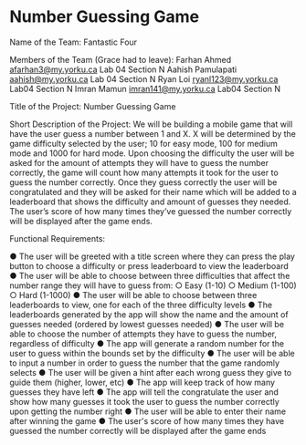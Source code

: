 # Number Guessing Game
Name of the Team: 
Fantastic Four

Members of the Team (Grace had to leave):
Farhan Ahmed afarhan3@my.yorku.ca Lab 04 Section N
Aahish Pamulapati aahish@my.yorku.ca  Lab 04 Section N 
Ryan Loi ryanl123@my.yorku.ca Lab04 Section N
Imran Mamun imran141@my.yorku.ca Lab04 Section N

Title of the Project:
Number Guessing Game

Short Description of the Project:
We will be building a mobile game that will have the user guess a number between 1 and X. X will be determined by the game difficulty selected by the user; 10 for easy mode, 100 for medium mode and 1000 for hard mode. Upon choosing the difficulty the user will be asked for the amount of attempts they will have to guess the number correctly, the game will count how many attempts it took for the user to guess the number correctly. Once they guess correctly the user will be congratulated and they will be asked for their name which will be added to a leaderboard that shows the difficulty and amount of guesses they needed. The user’s score of how many times they’ve guessed the number correctly will be displayed after the game ends.


Functional Requirements:

●	The user will be greeted with a title screen where they can press the play button to choose a difficulty or press leaderboard to view the leaderboard
●	The user will be able to choose between three difficulties that affect the number range they will have to guess from:
  ○	Easy (1-10)
  ○	Medium (1-100)
  ○	Hard (1-1000)
●	The user will be able to choose between three leaderboards to view, one for each of the three difficulty levels
●	The leaderboards generated by the app will show the name and the amount of guesses needed (ordered by lowest guesses needed)
●	The user will be able to choose the number of attempts they have to guess the number, regardless of difficulty
●	The app will generate a random number for the user to guess within the bounds set by the difficulty
●	The user will be able to input a number in order to guess the number that the game randomly selects
●	The user will be given a hint after each wrong guess they give to guide them (higher, lower, etc)
●	The app will keep track of how many guesses they have left
●	The app will tell the congratulate the user and show how many guesses it took the user to guess the number correctly upon getting the number right
●	The user will be able to enter their name after winning the game
●	The user's score of how many times they have guessed the number correctly will be displayed after the game ends


